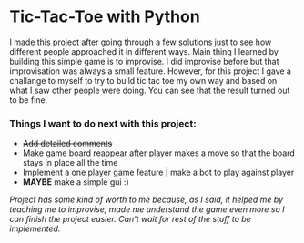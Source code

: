 # Tic-Tac-Toe with Python

I made this project after going through a few solutions just to see how different people approached it in different ways.
Main thing I learned by building this simple game is to improvise. I did improvise before but that improvisation was always a small feature. However, for this project I gave a challange to myself to try to build tic tac toe my own way and based on what I saw other people were doing. 
You can see that the result turned out to be fine.

### Things I want to do next with this project:
 + ~~Add detailed comments~~
 + Make game board reappear after player makes a move so that the board stays in place all the time
 + Implement a one player game feature | make a bot to play against player
 + **MAYBE** make a simple gui :)
 
*Project has some kind of worth to me because, as I said, it helped me by teaching me to improvise, made me understand the game even more so I can finish the project easier.
Can't wait for rest of the stuff to be implemented.*
 

